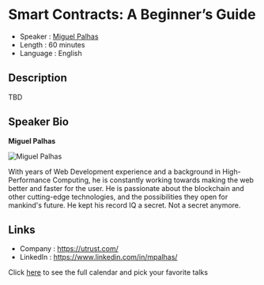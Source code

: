 Smart Contracts: A Beginner’s Guide
=========================

* Speaker   : [Miguel Palhas](https://pixels.camp/naps62)
* Length    : 60 minutes
* Language  : English

Description
-----------

TBD

Speaker Bio
-----------

**Miguel Palhas**

![Miguel Palhas](https://avatars2.githubusercontent.com/u/283819?v=4)

With years of Web Development experience and a background in High-Performance Computing, he is constantly working towards making the web better and faster for the user. He is passionate about the blockchain and other cutting-edge technologies, and the possibilities they open for mankind's future. He kept his record IQ a secret. Not a secret anymore.

Links
-----

* Company : https://utrust.com/
* LinkedIn : https://www.linkedin.com/in/mpalhas/

Click [here][1] to see the full calendar and pick your favorite talks

[1]: https://pixels.camp/schedule/
